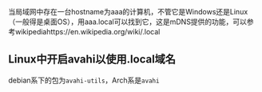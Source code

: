 

当局域网中存在一台hostname为aaa的计算机，不管它是Windows还是Linux（一般得是桌面OS），用aaa.local可以找到它，这是mDNS提供的功能，可以参考wikipediahttps://en.wikipedia.org/wiki/.local

## Linux中开启avahi以使用.local域名

debian系下的包为`avahi-utils`，Arch系是`avahi`